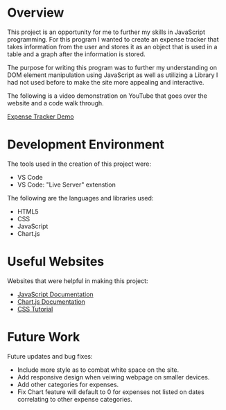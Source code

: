 # Overview

This project is an opportunity for me to further my skills in JavaScript programming. For this program I wanted to create an expense tracker that takes information from the user and stores it as an object that is used in a table and a graph after the information is stored.

The purpose for writing this program was to further my understanding on DOM element manipulation using JavaScript as well as utilizing a Library I had not used before to make the site more appealing and interactive.

The following is a video demonstration on YouTube that goes over the website and a code walk through.

[Expense Tracker Demo](https://youtu.be/c3xMnvpvO08)

# Development Environment

The tools used in the creation of this project were:
* VS Code
* VS Code: "Live Server" extenstion

The following are the languages and libraries used:
* HTML5
* CSS
* JavaScript
* Chart.js

# Useful Websites

Websites that were helpful in making this project:

- [JavaScript Documentation](https://developer.mozilla.org/en-US/docs/Web/JavaScript)
- [Chart.js Documentation](https://www.chartjs.org/docs/latest/)
- [CSS Tutorial](https://www.w3schools.com/css/)

# Future Work

Future updates and bug fixes:

- Include more style as to combat white space on the site.
- Add responsive design when veiwing webpage on smaller devices.
- Add other categories for expenses.
- Fix Chart feature will default to 0 for expenses not listed on dates correlating to other expense categories.